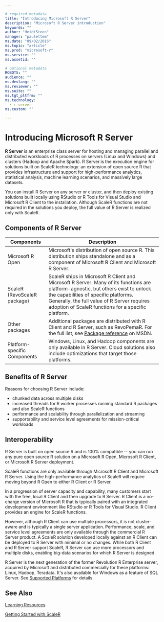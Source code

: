 ```yaml
---

# required metadata
title: "Introducing Microsoft R Server"
description: "Microsoft R Server introduction"
keywords: ""
author: "HeidiSteen"
manager: "paulettem"
ms.date: "09/02/2016"
ms.topic: "article"
ms.prod: "microsoft-r"
ms.service: ""
ms.assetid: ""

# optional metadata
ROBOTS: ""
audience: ""
ms.devlang: ""
ms.reviewer: ""
ms.suite: ""
ms.tgt_pltfrm: ""
ms.technology:
  - r-server
ms.custom: ""

---
```


# Introducing Microsoft R Server

**R Server** is an enterprise class server for hosting and managing parallel and distributed workloads of R processes on servers (Linux and Windows) and clusters (Hadoop and Apache Spark). R Server is the execution engine for solutions built on ScaleR technology: an extension of open source R that provides infrastructure and support for high-performance analytics, statistical analysis, machine learning scenarios, and massively large datasets.

You can install R Server on any server or cluster, and then deploy existing solutions built locally using RStudio or R Tools for Visual Studio and Microsoft R Client to the installation. Although ScaleR functions are not required in the solutions you deploy, the full value of R Server is realized only with ScaleR.

## Components of R Server

|Components | Description |
|----|---|
|Microsoft R Open | Microsoft's distribution of open source R. This distribution ships standalone and as a component of Microsoft R Client and Microsoft R Server. |
|ScaleR (RevoScaleR package) | ScaleR ships in Microsoft R Client and Microsoft R Server. Many of its functions are platform-agnostic, but others exist to unlock the capabilities of specific platforms. Generally, the full value of R Server requires adoption of ScaleR functions for a specific platform. |
|Other packages | Additional packages are distributed with R Client and R Server, such as RevoPemaR. For the full list, see [Package reference](package-reference.md) on MSDN. |
|Platform-specific Components | Windows, Linux, and Hadoop components are only available in R Server. Cloud solutions also include optimizations that target those platforms. |

## Benefits of R Server

Reasons for choosing R Server include:

* chunked data across multiple disks
* increased threads for R worker processes running standard R packages and also ScaleR functions
* performance and scalability through parallelization and streaming
* supportability and service level agreements for mission-critical workloads

## Interoperability

R Server is built on open source R and is 100% compatible -- you can run any pure open source R solution on a Microsoft R Open, Microsoft R Client, or Microsoft R Server deployment.

ScaleR functions are only available through Microsoft R Client and Microsoft R Server. Using the high-performance analytics of ScaleR will require moving beyond R Open to either R Client or R Server.

In a progression of server capacity and capability, many customers start with the free, local R Client and then upgrade to R Server. R Client is a no-charge version of Microsoft R that is typically paired with an integrated development environment like RStudio or R Tools for Visual Studio. R Client provides an engine for ScaleR functions.

However, although R Client can use multiple processors, it is not cluster-aware and is typically a single server application. Performance, scale, and service level agreements are only available through the commercial R Server product. A ScaleR solution developed locally against an R Client can be deployed to R Server with minimal or no changes. While both R Client and R Server support ScaleR, R Server can use more processors and multiple disks, enabling big-data scenarios for which R Server is designed.

R Server is the next generation of the former Revolution R Enterprise server, acquired by Microsoft and distributed commercially for these platforms: Linux, Hadoop, Teradata. It's also available for Windows as a feature of SQL Server. See [Supported Platforms](reserver-install-supported-platforms.md) for details.

## See Also

[Learning Resources](microsoft-r-more-resources.md)

[Getting Started with ScaleR](scaler-getting-started.md)
